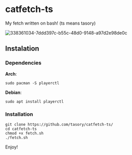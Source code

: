 # catfetch-ts
My fetch written on bash!
 (ts means tasory)
 
![338361034-7ddd397c-b55c-48d0-9148-a97d2e98de0c](https://github.com/tasory/catfetch-ts/assets/83129333/c84bd979-6b30-45b4-ab22-33e624716b34)

## Instalation

### Dependencies 
**Arch**:
```
sudo pacman -S playerctl
```
**Debian**:
```
sudo apt install playerctl
```
### Installation 
```
git clone https://github.com/tasory/catfetch-ts/
cd catfetch-ts
chmod +x fetch.sh
./fetch.sh
```
Enjoy!


